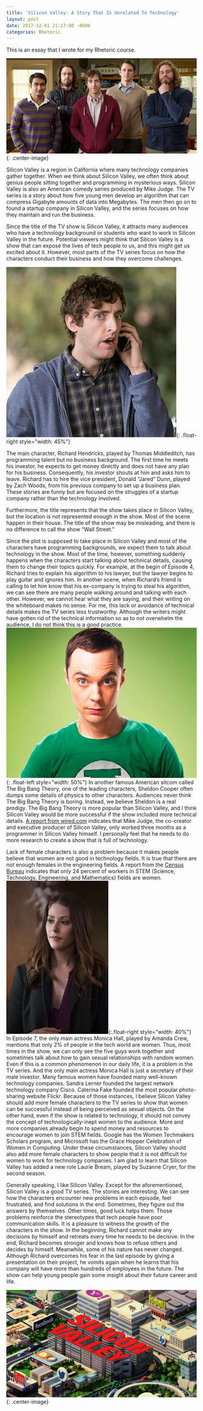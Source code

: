 ```yaml
---
title: 'Silicon Valley: A Story That Is Unrelated To Technology'
layout: post
date: 2017-12-01 21:17:00 -0600
categories: Rhetoric
---
```


This is an essay that I wrote for my Rhetoric course.

![Silicon Valley](/assets/201712/SiliconValley.jpg){: .center-image}

Silicon Valley is a region in California where many technology companies gather together. When we think about Silicon Valley, we often think about genius people sitting together and programming in mysterious ways. Silicon Valley is also an American comedy series produced by Mike Judge. The TV series is a story about how five young men develop an algorithm that can compress Gigabyte amounts of data into Megabytes. The men then go on to found a startup company in Silicon Valley, and the series focuses on how they maintain and run the business.

Since the title of the TV show is Silicon Valley, it attracts many audiences who have a technology background or students who want to work in Silicon Valley in the future. Potential viewers might think that Silicon Valley is a show that can expose the lives of tech people to us, and this might get us excited about it. However, most parts of the TV series focus on how the characters conduct their business and how they overcome challenges.

![Richard Hendricks](/assets/201712/SiliconValleyRichard.jpg){: .float-right style="width: 45%"}

The main character, Richard Hendricks, played by Thomas Middleditch, has programming talent but no business background. The first time he meets his investor, he expects to get money directly and does not have any plan for his business. Consequently, his investor shouts at him and asks him to leave. Richard has to hire the vice president, Donald “Jared” Dunn, played by Zach Woods, from his previous company to set up a business plan. These stories are funny but are focused on the struggles of a startup company rather than the technology involved.

Furthermore, the title represents that the show takes place in Silicon Valley, but the location is not represented enough in the show. Most of the scene happen in their house. The title of the show may be misleading, and there is no difference to call the show “Wall Street.”

Since the plot is supposed to take place in Silicon Valley and most of the characters have programming backgrounds, we expect them to talk about technology in the show. Most of the time, however, something suddenly happens when the characters start talking about technical details, causing them to change their topics quickly. For example, at the begin of Episode 4, Richard tries to explain his algorithm to his lawyer, but the lawyer begins to play guitar and ignores him. In another scene, when Richard’s friend is calling to let him know that his ex-company is trying to steal his algorithm, we can see there are many people walking around and talking with each other. However, we cannot hear what they are saying, and their writing on the whiteboard makes no sense. For me, this lack or avoidance of technical details makes the TV series less trustworthy. Although the writers might have gotten rid of the technical information so as to not overwhelm the audience, I do not think this is a good practice. ![Sheldon Cooper](/assets/201712/TheBigBangTheorySheldon.jpeg){: .float-left style="width: 50%"} In another famous American sitcom called The Big Bang Theory, one of the leading characters, Sheldon Cooper often dumps some details of physics to other characters. Audiences never think The Big Bang Theory is boring. Instead, we believe Sheldon is a real prodigy. The Big Bang Theory is more popular than Silicon Valley, and I think Silicon Valley would be more successful if the show included more technical details. [A report from wired.com](https://www.wired.com/2014/04/mike-judge-silicon-valley/) indicates that Mike Judge, the co-creator and executive producer of Silicon Valley, only worked three months as a programmer in Silicon Valley himself. I personally feel that he needs to do more research to create a show that is full of technology.

Lack of female characters is also a problem because it makes people believe that women are not good in technology fields. It is true that there are not enough females in the engineering fields. A report from the [Census Bureau](https://en.wikipedia.org/wiki/Women_in_STEM_fields) indicates that only 24 percent of workers in STEM (Science, Technology, Engineering, and Mathematics) fields are women. ![Monica Hall](/assets/201712/SiliconValleyMonica.jpg){:.float-right style="width: 40%"} In Episode 7, the only main actress Monica Hall, played by Amanda Crew, mentions that only 2% of people in the tech world are women. Thus, most times in the show, we can only see the five guys work together and sometimes talk about how to gain sexual relationships with random women. Even if this is a common phenomenon in our daily life, it is a problem in the TV series. And the only main actress Monica Hall is just a secretary of their male investor. Many famous women have founded many well-known technology companies. Sandra Lerner founded the largest network technology company Cisco. Caterina Fake founded the most popular photo-sharing website Flickr. Because of those instances, I believe Silicon Valley should add more female characters to the TV series to show that women can be successful instead of being perceived as sexual objects. On the other hand, even if the show is related to technology, it should not convey the concept of technologically-inept women to the audience. More and more companies already begin to spend money and resources to encourage women to join STEM fields. Google has the Women Techmakers Scholars program, and Microsoft has the Grace Hopper Celebration of Women in Computing. Under these circumstances, Silicon Valley should also add more female characters to show people that it is not difficult for women to work for technology companies. I am glad to learn that Silicon Valley has added a new role Laurie Bream, played by Suzanne Cryer, for the second season.

Generally speaking, I like Silicon Valley. Except for the aforementioned, Silicon Valley is a good TV series. The stories are interesting. We can see how the characters encounter new problems in each episode, feel frustrated, and find solutions in the end. Sometimes, they figure out the answers by themselves. Other times, good luck helps them. Those problems reinforce the stereotypes that tech people have poor communication skills. It is a pleasure to witness the growth of the characters in the show. In the beginning, Richard cannot make any decisions by himself and retreats every time he needs to be decisive. In the end, Richard becomes stronger and knows how to refuse others and decides by himself. Meanwhile, some of his nature has never changed. Although Richard overcomes his fear in the last episode by giving a presentation on their project, he vomits again when he learns that his company will have more than hundreds of employees in the future. The show can help young people gain some insight about their future career and life.

![](/assets/201712/SiliconValleyLogo.jpeg){: .center-image}